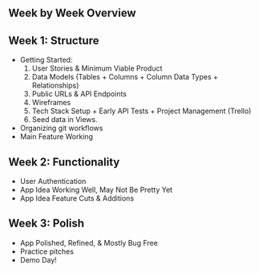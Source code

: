 ## Week by Week Overview

## Week 1: Structure
- Getting Started:
  1. User Stories & Minimum Viable Product
  2. Data Models (Tables + Columns + Column Data Types + Relationships)
  3. Public URLs & API Endpoints
  4. Wireframes
  5. Tech Stack Setup + Early API Tests + Project Management (Trello)
  6. Seed data in Views.
- Organizing git workflows 
- Main Feature Working

## Week 2: Functionality
- User Authentication
- App Idea Working Well, May Not Be Pretty Yet
- App Idea Feature Cuts & Additions


## Week 3: Polish
- App Polished, Refined, & Mostly Bug Free
- Practice pitches
- Demo Day!